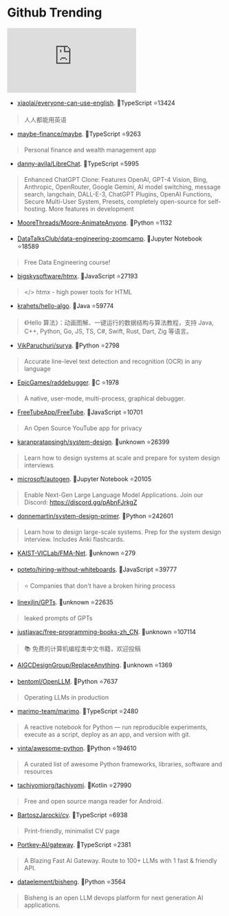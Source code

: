 # Github Trending 
 ![daily-bing](https://api.isoyu.com/bing_images.php) 
 - [xiaolai/everyone-can-use-english](https://github.com/xiaolai/everyone-can-use-english). 💪TypeScript ⭐13424 
 > 人人都能用英语 
 - [maybe-finance/maybe](https://github.com/maybe-finance/maybe). 💪TypeScript ⭐9263 
 > Personal finance and wealth management app 
 - [danny-avila/LibreChat](https://github.com/danny-avila/LibreChat). 💪TypeScript ⭐5995 
 > Enhanced ChatGPT Clone: Features OpenAI, GPT-4 Vision, Bing, Anthropic, OpenRouter, Google Gemini, AI model switching, message search, langchain, DALL-E-3, ChatGPT Plugins, OpenAI Functions, Secure Multi-User System, Presets, completely open-source for self-hosting. More features in development 
 - [MooreThreads/Moore-AnimateAnyone](https://github.com/MooreThreads/Moore-AnimateAnyone). 💪Python ⭐1132 
 >  
 - [DataTalksClub/data-engineering-zoomcamp](https://github.com/DataTalksClub/data-engineering-zoomcamp). 💪Jupyter Notebook ⭐18589 
 > Free Data Engineering course! 
 - [bigskysoftware/htmx](https://github.com/bigskysoftware/htmx). 💪JavaScript ⭐27193 
 > </> htmx - high power tools for HTML 
 - [krahets/hello-algo](https://github.com/krahets/hello-algo). 💪Java ⭐59774 
 > 《Hello 算法》：动画图解、一键运行的数据结构与算法教程，支持 Java, C++, Python, Go, JS, TS, C#, Swift, Rust, Dart, Zig 等语言。 
 - [VikParuchuri/surya](https://github.com/VikParuchuri/surya). 💪Python ⭐2798 
 > Accurate line-level text detection and recognition (OCR) in any language 
 - [EpicGames/raddebugger](https://github.com/EpicGames/raddebugger). 💪C ⭐1978 
 > A native, user-mode, multi-process, graphical debugger. 
 - [FreeTubeApp/FreeTube](https://github.com/FreeTubeApp/FreeTube). 💪JavaScript ⭐10701 
 > An Open Source YouTube app for privacy 
 - [karanpratapsingh/system-design](https://github.com/karanpratapsingh/system-design). 💪unknown ⭐26399 
 > Learn how to design systems at scale and prepare for system design interviews 
 - [microsoft/autogen](https://github.com/microsoft/autogen). 💪Jupyter Notebook ⭐20105 
 > Enable Next-Gen Large Language Model Applications. Join our Discord: https://discord.gg/pAbnFJrkgZ 
 - [donnemartin/system-design-primer](https://github.com/donnemartin/system-design-primer). 💪Python ⭐242601 
 > Learn how to design large-scale systems. Prep for the system design interview. Includes Anki flashcards. 
 - [KAIST-VICLab/FMA-Net](https://github.com/KAIST-VICLab/FMA-Net). 💪unknown ⭐279 
 >  
 - [poteto/hiring-without-whiteboards](https://github.com/poteto/hiring-without-whiteboards). 💪JavaScript ⭐39777 
 > ⭐️ Companies that don't have a broken hiring process 
 - [linexjlin/GPTs](https://github.com/linexjlin/GPTs). 💪unknown ⭐22635 
 > leaked prompts of GPTs 
 - [justjavac/free-programming-books-zh_CN](https://github.com/justjavac/free-programming-books-zh_CN). 💪unknown ⭐107114 
 > 📚 免费的计算机编程类中文书籍，欢迎投稿 
 - [AIGCDesignGroup/ReplaceAnything](https://github.com/AIGCDesignGroup/ReplaceAnything). 💪unknown ⭐1369 
 >  
 - [bentoml/OpenLLM](https://github.com/bentoml/OpenLLM). 💪Python ⭐7637 
 > Operating LLMs in production 
 - [marimo-team/marimo](https://github.com/marimo-team/marimo). 💪TypeScript ⭐2480 
 > A reactive notebook for Python — run reproducible experiments, execute as a script, deploy as an app, and version with git. 
 - [vinta/awesome-python](https://github.com/vinta/awesome-python). 💪Python ⭐194610 
 > A curated list of awesome Python frameworks, libraries, software and resources 
 - [tachiyomiorg/tachiyomi](https://github.com/tachiyomiorg/tachiyomi). 💪Kotlin ⭐27990 
 > Free and open source manga reader for Android. 
 - [BartoszJarocki/cv](https://github.com/BartoszJarocki/cv). 💪TypeScript ⭐6938 
 > Print-friendly, minimalist CV page 
 - [Portkey-AI/gateway](https://github.com/Portkey-AI/gateway). 💪TypeScript ⭐2381 
 > A Blazing Fast AI Gateway. Route to 100+ LLMs with 1 fast & friendly API. 
 - [dataelement/bisheng](https://github.com/dataelement/bisheng). 💪Python ⭐3564 
 > Bisheng is an open LLM devops platform for next generation AI applications. 
 